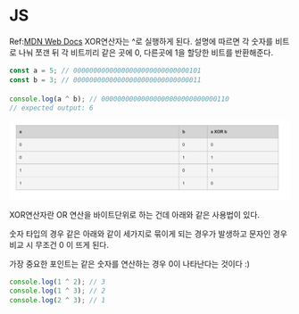 # JS

Ref:[MDN Web Docs](https://developer.mozilla.org/en-US/docs/Web/JavaScript/Reference/Operators/Bitwise_XOR)
XOR연산자는 ^로 실행하게 된다. 설명에 따르면 각 숫자를 비트로 나눠 쪼갠 뒤 각 비트끼리 같은 곳에 0, 다른곳에 1을 할당한 비트를 반환해준다.

```javascript
const a = 5; // 00000000000000000000000000000101
const b = 3; // 00000000000000000000000000000011

console.log(a ^ b); // 00000000000000000000000000000110
// expected output: 6
```

![비트연산자](./비트연산자.png)

XOR연산자란 OR 연산을 바이트단위로 하는 건데 아래와 같은 사용법이 있다.

숫자 타입의 경우 같은 아래와 같이 세가지로 묶이게 되는 경우가 발생하고 문자인 경우 비교 시 무조건 0 이 뜨게 된다.

가장 중요한 포인트는 같은 숫자를 연산하는 경우 0이 나타난다는 것이다 :)

```javascript
console.log(1 ^ 2); // 3
console.log(1 ^ 3); // 2
console.log(2 ^ 3); // 1
```
